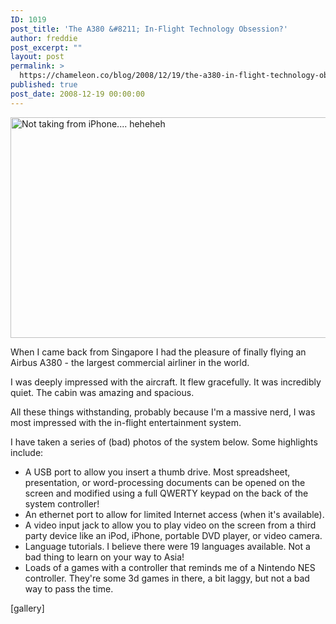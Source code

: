 ```yaml
---
ID: 1019
post_title: 'The A380 &#8211; In-Flight Technology Obsession?'
author: freddie
post_excerpt: ""
layout: post
permalink: >
  https://chameleon.co/blog/2008/12/19/the-a380-in-flight-technology-obsession/
published: true
post_date: 2008-12-19 00:00:00
---
```

<img class="size-full wp-image-705" title="Singapore Airlines A380" src="https://takemetoyourleader.com/wp-content/uploads/2008/12/a380sing.jpg" alt="Not taking from iPhone.... heheheh" width="580" height="353" />

When I came back from Singapore I had the pleasure of finally flying an Airbus A380 - the largest commercial airliner in the world.

I was deeply impressed with the aircraft. It flew gracefully. It was incredibly quiet. The cabin was amazing and spacious.

All these things withstanding, probably because I'm a massive nerd, I was most impressed with the in-flight entertainment system.

<!--more-->

I have taken a series of (bad) photos of the system below. Some highlights include:
<ul>
 	<li>A USB port to allow you insert a thumb drive. Most spreadsheet, presentation, or word-processing documents can be opened on the screen and modified using a full QWERTY keypad on the back of the system controller!</li>
 	<li>An ethernet port to allow for limited Internet access (when it's available).</li>
 	<li>A video input jack to allow you to play video on the screen from a third party device like an iPod, iPhone, portable DVD player, or video camera.</li>
 	<li>Language tutorials. I believe there were 19 languages available. Not a bad thing to learn on your way to Asia!</li>
 	<li>Loads of a games with a controller that reminds me of a Nintendo NES controller. They're some 3d games in there, a bit laggy, but not a bad way to pass the time.</li>
</ul>
[gallery]
